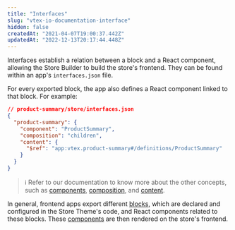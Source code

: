 ```yaml
---
title: "Interfaces"
slug: "vtex-io-documentation-interface"
hidden: false
createdAt: "2021-04-07T19:00:37.442Z"
updatedAt: "2022-12-13T20:17:44.448Z"
---
```


Interfaces establish a relation between a block and a React component, allowing the Store Builder to build the store's frontend. They can be found within an app's `interfaces.json` file.

For every exported block, the app also defines a React component linked to that block. For example:

```json
// product-summary/store/interfaces.json
{
  "product-summary": {
    "component": "ProductSummary",
    "composition": "children",
    "content": {
      "$ref": "app:vtex.product-summary#/definitions/ProductSummary"
    }
  }
}
```
>ℹ️ Refer to our documentation to know more about the other concepts, such as [components](https://developers.vtex.com/docs/guides/vtex-io-documentation-components), [composition](https://developers.vtex.com/docs/guides/vtex-io-documentation-composition), and [content](https://developers.vtex.com/docs/guides/vtex-io-documentation-content).

In general, frontend apps export different [blocks](https://developers.vtex.com/docs/guides/vtex-io-documentation-composition#blocks), which are declared and configured in the Store Theme's code, and React components related to these blocks. These [components](https://developers.vtex.com/docs/guides/vtex-io-documentation-components) are then rendered on the store's frontend.
